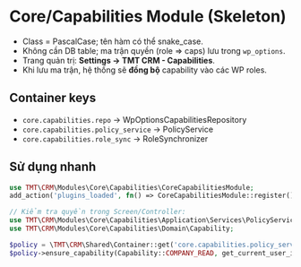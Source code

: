 # Core/Capabilities Module (Skeleton)

- Class = PascalCase; tên hàm có thể snake_case.
- Không cần DB table; ma trận quyền (role => caps) lưu trong `wp_options`.
- Trang quản trị: **Settings → TMT CRM - Capabilities**.
- Khi lưu ma trận, hệ thống sẽ **đồng bộ** capability vào các WP roles.

## Container keys
- `core.capabilities.repo` → WpOptionsCapabilitiesRepository
- `core.capabilities.policy_service` → PolicyService
- `core.capabilities.role_sync` → RoleSynchronizer

## Sử dụng nhanh
```php
use TMT\CRM\Modules\Core\Capabilities\CoreCapabilitiesModule;
add_action('plugins_loaded', fn() => CoreCapabilitiesModule::register(), 1);

// Kiểm tra quyền trong Screen/Controller:
use TMT\CRM\Modules\Core\Capabilities\Application\Services\PolicyService;
use TMT\CRM\Modules\Core\Capabilities\Domain\Capability;

$policy = \TMT\CRM\Shared\Container::get('core.capabilities.policy_service');
$policy->ensure_capability(Capability::COMPANY_READ, get_current_user_id(), 'Bạn không có quyền xem công ty');
```
